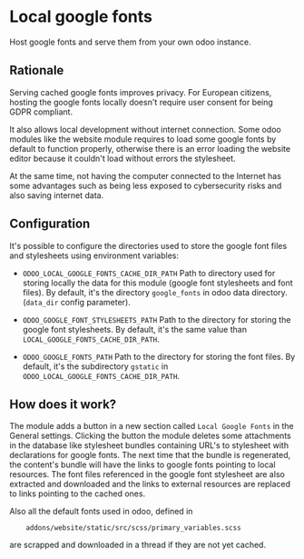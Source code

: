 # Local google fonts
Host google fonts and serve them from your own odoo instance.

## Rationale
Serving cached google fonts improves privacy. For European citizens, hosting the google fonts locally doesn't require user consent for being GDPR compliant.

It also allows local development without internet connection. Some odoo modules like the website module requires to load some google fonts by default to function properly, otherwise there is an error loading the website editor because it couldn't load without errors the stylesheet.

At the same time, not having the computer connected to the Internet has some advantages such as being less exposed to cybersecurity risks and also saving internet data.

## Configuration
It's possible to configure the directories used to store the google font files and stylesheets using environment variables:

- `ODOO_LOCAL_GOOGLE_FONTS_CACHE_DIR_PATH`
Path to directory used for storing locally the data for this module (google font stylesheets and font files). By default, it's the directory `google_fonts` in odoo data directory. (`data_dir` config parameter).

- `ODOO_GOOGLE_FONT_STYLESHEETS_PATH`
Path to the directory for storing the google font stylesheets. By default, it's the same value than `LOCAL_GOOGLE_FONTS_CACHE_DIR_PATH`.

- `ODOO_GOOGLE_FONTS_PATH`
Path to the directory for storing the font files. By default, it's the subdirectory `gstatic` in `ODOO_LOCAL_GOOGLE_FONTS_CACHE_DIR_PATH`.

## How does it work?
The module adds a button in a new section called `Local Google Fonts` in the General settings. Clicking the button the module deletes some attachments in the database like stylesheet bundles containing URL's to stylesheet with declarations for google fonts. The next time that the bundle is regenerated, the content's bundle will have the links to google fonts pointing to local resources. The font files referenced in the google font stylesheet are also extracted and downloaded and the links to external resources are replaced to links pointing to the cached ones.

Also all the default fonts used in odoo, defined in
```
    addons/website/static/src/scss/primary_variables.scss
```
are scrapped and downloaded in a thread if they are not yet cached.